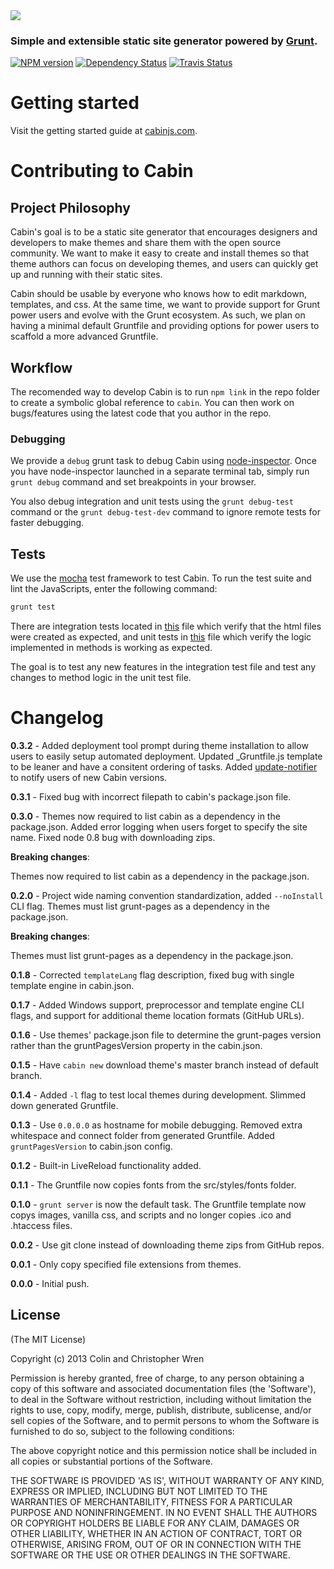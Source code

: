 <img src="http://i.imgur.com/q3WGc9s.png">

### Simple and extensible static site generator powered by [Grunt](http://gruntjs.com/).


[![NPM version](https://badge.fury.io/js/cabin.png)](http://badge.fury.io/js/cabin)  [![Dependency Status](https://gemnasium.com/CabinJS/Cabin.png)](https://gemnasium.com/CabinJS/Cabin)  [![Travis Status](https://travis-ci.org/CabinJS/Cabin.png?branch=master)](https://travis-ci.org/CabinJS/Cabin)  

# Getting started

Visit the getting started guide at [cabinjs.com](http://www.cabinjs.com/#getting-started).

# Contributing to Cabin

## Project Philosophy

Cabin's goal is to be a static site generator that encourages designers and developers to make themes and share them with the open source community. We want to make it easy to create and install themes so that theme authors can focus on developing themes, and users can quickly get up and running with their static sites.

Cabin should be usable by everyone who knows how to edit markdown, templates, and css. At the same time, we want to provide support for Grunt power users and evolve with the Grunt ecosystem. As such, we plan on having a minimal default Gruntfile and providing options for power users to scaffold a more advanced Gruntfile.

## Workflow

The recomended way to develop Cabin is to run `npm link` in the repo folder to create a symbolic global reference to `cabin`. You can then work on bugs/features using the latest code that you author in the repo.

### Debugging

We provide a `debug` grunt task to debug Cabin using [node-inspector](https://github.com/node-inspector/node-inspector). Once you have node-inspector launched in a separate terminal tab, 
simply run `grunt debug` command and set breakpoints in your browser.

You also debug integration and unit tests using the `grunt debug-test` command or the `grunt debug-test-dev` command to ignore remote tests for faster debugging.

## Tests

We use the [mocha](http://visionmedia.github.io/mocha/) test framework to test Cabin. To run the test suite and lint the JavaScripts, enter the following command:

```bash
grunt test
```

There are integration tests located in [this](https://github.com/CabinJS/Cabin/blob/master/test/integrationTests.js) file which verify that the html files were created as expected, and unit tests in [this](https://github.com/CabinJS/Cabin/blob/master/test/unitTests.js) file which verify the logic implemented in methods is working as expected.

The goal is to test any new features in the integration test file and test any changes to method logic in the unit test file.

# Changelog

**0.3.2** - Added deployment tool prompt during theme installation to allow users to easily setup automated deployment. Updated _Gruntfile.js template to be leaner and have a consitent ordering of tasks. Added [update-notifier](https://github.com/yeoman/update-notifier) to notify users of new Cabin versions.

**0.3.1** - Fixed bug with incorrect filepath to cabin's package.json file.

**0.3.0** - Themes now required to list cabin as a dependency in the package.json. Added error logging when users forget to specify the site name. Fixed node 0.8 bug with downloading zips.

**Breaking changes**:

Themes now required to list cabin as a dependency in the package.json.

**0.2.0** - Project wide naming convention standardization, added `--noInstall` CLI flag. Themes must list grunt-pages as a dependency in the package.json.

**Breaking changes**:

Themes must list grunt-pages as a dependency in the package.json.

**0.1.8** - Corrected `templateLang` flag description, fixed bug with single template engine in cabin.json.

**0.1.7** - Added Windows support, preprocessor and template engine CLI flags, and support for additional theme location formats (GitHub URLs).

**0.1.6** - Use themes' package.json file to determine the grunt-pages version rather than the gruntPagesVersion property in the cabin.json.

**0.1.5** - Have `cabin new` download theme's master branch instead of default branch.

**0.1.4** - Added `-l` flag to test local themes during development. Slimmed down generated Gruntfile. 

**0.1.3** - Use `0.0.0.0` as hostname for mobile debugging. Removed extra whitespace and connect folder from generated Gruntfile. Added `gruntPagesVersion` to cabin.json config.

**0.1.2** - Built-in LiveReload functionality added.

**0.1.1** - The Gruntfile now copies fonts from the src/styles/fonts folder.

**0.1.0** - `grunt server` is now the default task. The Gruntfile template now copys images, vanilla css, and scripts and no longer copies .ico and .htaccess files.

**0.0.2** - Use git clone instead of downloading theme zips from GitHub repos.

**0.0.1** - Only copy specified file extensions from themes.

**0.0.0** - Initial push.

## License

(The MIT License)

Copyright (c) 2013 Colin and Christopher Wren

Permission is hereby granted, free of charge, to any person obtaining
a copy of this software and associated documentation files (the
'Software'), to deal in the Software without restriction, including
without limitation the rights to use, copy, modify, merge, publish,
distribute, sublicense, and/or sell copies of the Software, and to
permit persons to whom the Software is furnished to do so, subject to
the following conditions:

The above copyright notice and this permission notice shall be
included in all copies or substantial portions of the Software.

THE SOFTWARE IS PROVIDED 'AS IS', WITHOUT WARRANTY OF ANY KIND,
EXPRESS OR IMPLIED, INCLUDING BUT NOT LIMITED TO THE WARRANTIES OF
MERCHANTABILITY, FITNESS FOR A PARTICULAR PURPOSE AND NONINFRINGEMENT.
IN NO EVENT SHALL THE AUTHORS OR COPYRIGHT HOLDERS BE LIABLE FOR ANY
CLAIM, DAMAGES OR OTHER LIABILITY, WHETHER IN AN ACTION OF CONTRACT,
TORT OR OTHERWISE, ARISING FROM, OUT OF OR IN CONNECTION WITH THE
SOFTWARE OR THE USE OR OTHER DEALINGS IN THE SOFTWARE.
